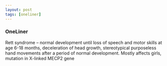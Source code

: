 ```yaml
---
layout: post
tags: [oneliner]
---
```



### OneLiner

Rett syndrome – normal development until loss of speech and motor skills at age 6-18 months, deceleration of head growth, stereotypical purposeless hand movements after a period of normal development. Mostly affects girls, mutation in X-linked MECP2 gene
